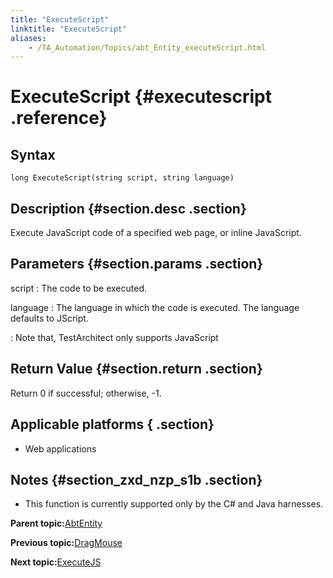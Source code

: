 ```yaml
--- 
title: "ExecuteScript"
linktitle: "ExecuteScript"
aliases: 
    - /TA_Automation/Topics/abt_Entity_executeScript.html
---
```

# ExecuteScript {#executescript .reference}

## Syntax

`long ExecuteScript(string script, string language)`

## Description {#section.desc .section}

Execute JavaScript code of a specified web page, or inline JavaScript.

## Parameters {#section.params .section}

script
:   The code to be executed.

language
:   The language in which the code is executed. The language defaults to JScript.

:   Note that, TestArchitect only supports JavaScript

## Return Value {#section.return .section}

Return 0 if successful; otherwise, -1.

## Applicable platforms { .section}

-   Web applications

## Notes {#section_zxd_nzp_s1b .section}

-   This function is currently supported only by the C\# and Java harnesses.

**Parent topic:**[AbtEntity](../../TA_Automation/Topics/abt_AbtEntity.html)

**Previous topic:**[DragMouse](../../TA_Automation/Topics/abt_DragMouse.html)

**Next topic:**[ExecuteJS](../../TA_Automation/Topics/abt_ExecuteJS.html)

